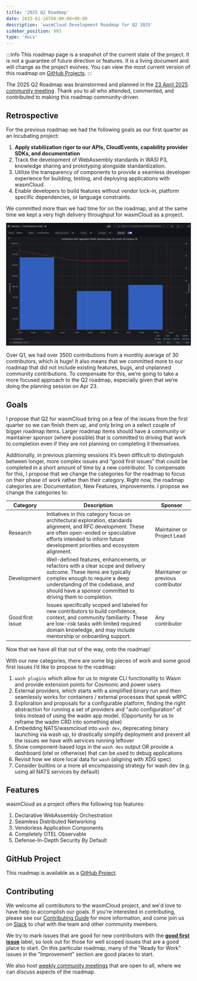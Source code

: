```yaml
---
title: '2025 Q2 Roadmap'
date: 2025-01-16T00:00:00+00:00
description: 'wasmCloud Development Roadmap for Q2 2025'
sidebar_position: 993
type: 'docs'
---
```


:::info
This roadmap page is a snapshot of the current state of the project. It is not a guarantee of future direction or features. It is a living document and will change as the project evolves. You can view the most current version of this roadmap on [GitHub Projects](https://github.com/orgs/wasmCloud/projects/7/views/13).
:::

The 2025 Q2 Roadmap was brainstormed and planned in the [23 April 2025 community meeting](/community/2025/04/23/community-meeting/). Thank you to all who attended, commented, and contributed to making this roadmap community-driven.

## Retrospective

For the previous roadmap we had the following goals as our first quarter as an incubating project:

1. **Apply stabilization rigor to our APIs, CloudEvents, capability provider SDKs, and documentation**
2. Track the development of WebAssembly standards in WASI P3, knowledge sharing and prototyping alongside standardization.
3. Utilize the transparency of components to provide a seamless developer experience for building, testing, and deploying applications with wasmCloud.
4. Enable developers to build features without vendor lock-in, platform specific dependencies, or language constraints.

We committed more than we had time for on the roadmap, and at the same time we kept a very high delivery throughput for wasmCloud as a project.

![2025 Q1 contributions](../images/2025-q2-roadmap-contributions.png)

Over Q1, we had over 3500 contributions from a monthly average of 30 contributors, which is huge! It also means that we committed more to our roadmap that did not include existing features, bugs, and unplanned community contributions. To compensate for this, we’re going to take a more focused approach to the Q2 roadmap, especially given that we’re doing the planning session on Apr 23.

## Goals

I propose that Q2 for wasmCloud bring on a few of the issues from the first quarter so we can finish them up, and only bring on a select couple of bigger roadmap items. Larger roadmap items should have a community or maintainer sponsor (where possible) that is committed to driving that work to completion even if they are not planning on completing it themselves.

Additionally, in previous planning sessions it’s been difficult to distinguish between longer, more complex issues and “good first issues” that could be completed in a short amount of time by a new contributor. To compensate for this, I propose that we change the categories for the roadmap to focus on their phase of work rather than their category. Right now, the roadmap categories are: Documentation, New Features, improvements. I propose we change the categories to:

| Category | Description | Sponsor |
| --- | --- | --- |
| Research | Initiatives in this category focus on architectural exploration, standards alignment, and RFC development. These are often open-ended or speculative efforts intended to inform future development priorities and ecosystem alignment. | Maintainer or Project Lead |
| Development | Well-defined features, enhancements, or refactors with a clear scope and delivery outcome. These items are typically complex enough to require a deep understanding of the codebase, and should have a sponsor committed to driving them to completion. | Maintainer or previous contributor |
| Good first issue | Issues specifically scoped and labeled for new contributors to build confidence, context, and community familiarity. These are low-risk tasks with limited required domain knowledge, and may include mentorship or onboarding support. | Any contributor |

Now that we have all that out of the way, onto the roadmap!

With our new categories, there are some big pieces of work and some good first issues I’d like to propose to the roadmap:

1. `wash plugins` which allow for us to migrate CLI functionality to Wasm and provide extension points for Cosmonic and power users
2. External providers, which starts with a simplified binary run and then seamlessly works for containers / external processes that speak wRPC
3. Exploration and proposals for a configurable platform, finding the right abstraction for running a set of providers and "auto configuration" of links instead of using the wadm app model. (Opportunity for us to reframe the wadm CRD into something else)
4. Embedding NATS/wasmcloud into `wash dev`, deprecating binary launching via wash up, to drastically simplify deployment and prevent all the issues we have with services running leftover
5. Show component-based logs in the `wash dev` output OR provide a dashboard (otel or otherwise) that can be used to debug applications
6. Revisit how we store local data for `wash` (aligning with XDG spec)
7. Consider builtins or a more all encompassing strategy for wash dev (e.g. using all NATS services by default)

## Features

wasmCloud as a project offers the following top features:

1. Declarative WebAssembly Orchestration
1. Seamless Distributed Networking
1. Vendorless Application Components
1. Completely OTEL Observable
1. Defense-In-Depth Security By Default

## GitHub Project

This roadmap is available as a [GitHub Project](https://github.com/orgs/wasmCloud/projects/7/views/13).

## Contributing

We welcome all contributors to the wasmCloud project, and we'd love to have help to accomplish our goals. If you're interested in contributing, please see our [Contributing Guide](https://github.com/wasmCloud/wasmCloud/blob/main/CONTRIBUTING.md) for more information, and come join us on [Slack](https://slack.wasmcloud.com) to chat with the team and other community members.

We try to mark issues that are good for new contributors with the [**good first issue**](https://github.com/wasmCloud/wasmCloud/contribute) label, so look out for those for well scoped issues that are a good place to start. On this particular roadmap, many of the "Ready for Work" issues in the "Improvement" section are good places to start.

We also host [weekly community meetings](https://calendar.google.com/calendar/u/0/embed?src=c_6cm5hud8evuns4pe5ggu3h9qrs@group.calendar.google.com) that are open to all, where we can discuss aspects of the roadmap.
